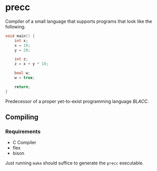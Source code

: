 # precc

Compiler of a small language that supports programs that look like the following.

```c
void main() {
    int x;
    x = 10;
    y = 20;

    int z;
    z = x + y * 10;

    bool w;
    w = true;

    return;
}
```

Predecessor of a proper yet-to-exist programming language *BLACC*.

## Compiling

### Requirements

- C Compiler
- flex
- bison

Just running `make` should suffice to generate the `precc` executable.

